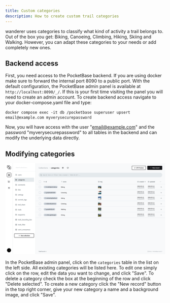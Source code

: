 ```yaml
---
title: Custom categories
description: How to create custom trail categories
---
```


wanderer uses categories to classify what kind of activity a trail belongs to. Out of the box you get: Biking, Canoeing, Climbing, Hiking, Skiing and Walking. However, you can adapt these categories to your needs or add completely new ones.

## Backend access

First, you need access to the PocketBase backend. If you are using docker make sure to forward the internal port 8090 to a public port. With the default configuration, the PocketBase admin panel is available at `http://localhost:8090/_/`. If this is your first time visiting the panel you will need to create an admin account. 
To create backend access navigate to your docker-compose.yaml file and type:
```
docker compose exec -it db /pocketbase superuser upsert email@example.com myverysecurepassword
```
Now, you will have access with the user "email@example.com" and the password "myverysecurepassword" to all tables in the backend and can modify the underlying data directly.

## Modifying categories

![Pocketbase Categories](../../../assets/guides/pocketbase_categories.png)

In the PocketBase admin panel, click on the `categories` table in the list on the left side. All existing categories will be listed here. To edit one simply click on the row, edit the data you want to change, and click "Save". To delete a category check the box at the beginning of the row and click "Delete selected". To create a new category click the "New record" button in the top right corner, give your new category a name and a background image, and click "Save".
